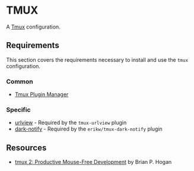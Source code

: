 # TMUX

A [Tmux](https://github.com/tmux/tmux/wiki) configuration.

## Requirements

This section covers the requirements necessary to install and use the `tmux` configuration.

### Common

* [Tmux Plugin Manager](https://github.com/tmux-plugins/tpm)

### Specific

* [urlview](https://github.com/sigpipe/urlview) - Required by the `tmux-urlview` plugin
* [dark-notify](https://github.com/cormacrelf/dark-notify) - Required by the `erikw/tmux-dark-notify` plugin

## Resources

* [tmux 2: Productive Mouse-Free Development](https://pragprog.com/titles/bhtmux2/tmux-2/) by Brian P. Hogan
